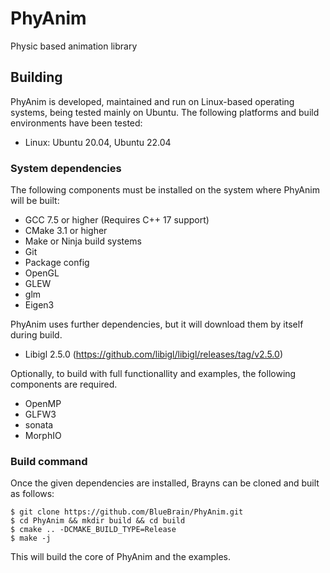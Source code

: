 PhyAnim
===============================================
Physic based animation library


## Building

PhyAnim is developed, maintained and run on Linux-based operating systems, being tested mainly on Ubuntu. The following platforms and build environments have been tested:

* Linux: Ubuntu 20.04, Ubuntu 22.04

### System dependencies

The following components must be installed on the system where PhyAnim will be built:

* GCC 7.5 or higher (Requires C++ 17 support)
* CMake 3.1 or higher
* Make or Ninja build systems
* Git
* Package config
* OpenGL
* GLEW
* glm
* Eigen3

PhyAnim uses further dependencies, but it will download them by itself during build.

* Libigl  2.5.0 (https://github.com/libigl/libigl/releases/tag/v2.5.0)

Optionally, to build with full functionallity and examples, the following components are required.

* OpenMP
* GLFW3
* sonata
* MorphIO


### Build command

Once the given dependencies are installed, Brayns can be cloned and built as follows:

    $ git clone https://github.com/BlueBrain/PhyAnim.git
    $ cd PhyAnim && mkdir build && cd build
    $ cmake .. -DCMAKE_BUILD_TYPE=Release 
    $ make -j

This will build the core of PhyAnim and the examples.